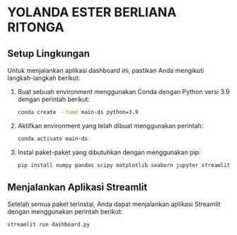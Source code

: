 # YOLANDA ESTER BERLIANA RITONGA

## Setup Lingkungan
Untuk menjalankan aplikasi dashboard ini, pastikan Anda mengikuti langkah-langkah berikut:

1. Buat sebuah environment menggunakan Conda dengan Python versi 3.9 dengan perintah berikut:

    ```bash
    conda create --name main-ds python=3.9
    ```

2. Aktifkan environment yang telah dibuat menggunakan perintah:

    ```bash
    conda activate main-ds
    ```

3. Instal paket-paket yang dibutuhkan dengan menggunakan pip:

    ```bash
    pip install numpy pandas scipy matplotlib seaborn jupyter streamlit babel
    ```

## Menjalankan Aplikasi Streamlit
Setelah semua paket terinstal, Anda dapat menjalankan aplikasi Streamlit dengan menggunakan perintah berikut:

```bash
streamlit run dashboard.py
